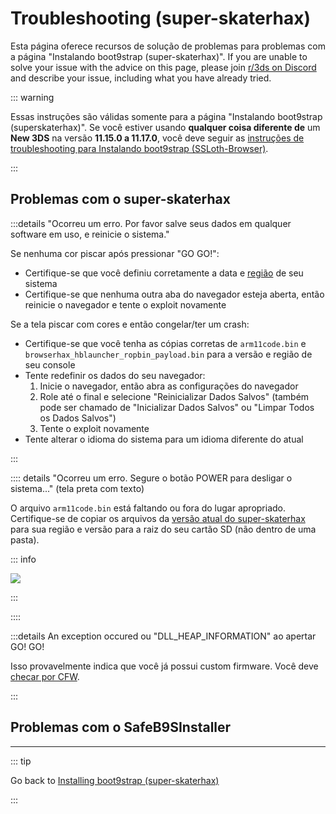# Troubleshooting (super-skaterhax)

Esta página oferece recursos de solução de problemas para problemas com a página "Instalando boot9strap (super-skaterhax)". If you are unable to solve your issue with the advice on this page, please join [r/3ds on Discord](https://discord.gg/3ds) and describe your issue, including what you have already tried.

::: warning

Essas instruções são válidas somente para a página "Instalando boot9strap (superskaterhax)". Se você estiver usando **qualquer coisa diferente de** um **New 3DS** na versão **11.15.0 a 11.17.0**, você deve seguir as [instruções de troubleshooting para Instalando boot9strap (SSLoth-Browser)](troubleshooting-ssloth-browser).

:::

## Problemas com o super-skaterhax

:::details "Ocorreu um erro. Por favor salve seus dados em qualquer software em uso, e reinicie o sistema."

Se nenhuma cor piscar após pressionar "GO GO!":

- Certifique-se que você definiu corretamente a data e [região](/images/screenshots/skater/skater-lang.png) de seu sistema
- Certifique-se que nenhuma outra aba do navegador esteja aberta, então reinicie o navegador e tente o exploit novamente

Se a tela piscar com cores e então congelar/ter um crash:

- Certifique-se que você tenha as cópias corretas de `arm11code.bin` e `browserhax_hblauncher_ropbin_payload.bin` para a versão e região de seu console
- Tente redefinir os dados do seu navegador:
    1. Inicie o navegador, então abra as configurações do navegador
    2. Role até o final e selecione "Reinicializar Dados Salvos" (também pode ser chamado de "Inicializar Dados Salvos" ou "Limpar Todos os Dados Salvos")
    3. Tente o exploit novamente
- Tente alterar o idioma do sistema para um idioma diferente do atual

:::

:::: details "Ocorreu um erro. Segure o botão POWER para desligar o sistema..." (tela preta com texto)

O arquivo `arm11code.bin` está faltando ou fora do lugar apropriado. Certifique-se de copiar os arquivos da [versão atual do super-skaterhax](https://skater.nintendohomebrew.com) para sua região e versão para a raiz do seu cartão SD (não dentro de uma pasta).

::: info

![](/images/screenshots/skaterhax/skater-root-layout.png)

:::

::::

:::details An exception occured ou "DLL_HEAP_INFORMATION" ao apertar GO! GO!

Isso provavelmente indica que você já possui custom firmware. Você deve [checar por CFW](checking-for-cfw).

:::

<!--@include: ./_include/troubleshooting-khc-common.md -->

## Problemas com o SafeB9SInstaller

<!--@include: ./_include/troubleshooting-sb9si-bin.md -->

<!--@include: ./_include/troubleshooting-sb9si-common.md -->

<!--@include: ./_include/troubleshooting-get-help-common.md -->

---

::: tip

Go back to [Installing boot9strap (super-skaterhax)](installing-boot9strap-\(super-skaterhax\))

:::

<!--@include: ./_include/troubleshooting-return.md -->
